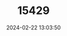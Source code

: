---
title: "15429"
category: "Orconectes sloanii"
draft: false
date: 2024-02-22 13:03:50
languages:
  English: ["Sloan's Crayfish"]
---